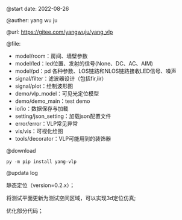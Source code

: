 @start date:  2022-08-26

@auther:  yang wu ju

@url: https://gitee.com/yangwuju/yang_vlp

@file:

- model/room：房间、墙壁参数
- model/led：led位置、发射的信号(None、DC、AC、AIM)
- model/pd：pd 各种参数、LOS链路和NLOS链路接收LED信号、噪声
- signal/filter：滤波器设计（包括fir,iir）
- signal/plot：绘制波形图
- demo/vlp_model：可见光定位模型
- demo/demo_main：test demo
- io/io：数据保存与加载
- setting/json_setting：加载json配置文件
- error/error：VLP常见异常
- vis/vis：可视化绘图
- tools/decorator：VLP可能用到的装饰器

@download

```
py -m pip install yang-vlp
```

@updata log

静态定位（version=0.2.x）；

将测试平面更新为测试空间区域，可以实现3d定位仿真;

优化部分代码；
